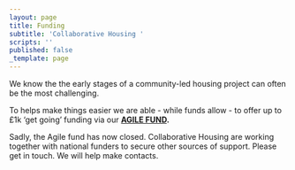 ```yaml
---
layout: page
title: Funding
subtitle: 'Collaborative Housing '
scripts: ''
published: false
_template: page
---
```


We know the the early stages of a community-led housing project can often be the most challenging.

To helps make things easier we are able - while funds allow - to offer up to £1k ‘get going’ funding via our [**AGILE FUND**](/uploads/agile-fund-flyer-digital.pdf "agile-fund-flyer-digital.pdf")**.**

Sadly, the Agile fund has now closed. Collaborative Housing are working  together with national funders to secure other sources of support. Please get in touch. We will help make contacts.
